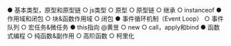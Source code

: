 ● 基本类型，原型和原型链 
  ○ js类型
  ○ 原型
  ○ 原型链
  ○ 继承
  ○ instanceof
● 作用域和闭包 
  ○ 块&函数作用域
  ○ 闭包
● 事件循环机制（Event Loop）
  ○ 事件队列
  ○ 宏任务&微任务
● this指向  @黄昱
  ○ new
  ○ call，apply和bind
● 函数式编程 
  ○ 纯函数&副作用
  ○ 高阶函数
  ○ 柯里化
